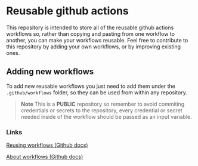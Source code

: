 # Reusable github actions

This repository is intended to store all of the reusable github actions workflows so, rather than copying and pasting from one workflow to another, you can make your workflows reusable. Feel free to contribute to this repository by adding your own workflows, or by improving existing ones.

## Adding new workflows

To add new reusable workflows you just need to add them under the `.github/workflows` folder, so they can be used from within any repository.

> **Note**
> This is a **PUBLIC** repository so remember to avoid commiting credentials or secrets to the repository,
> every credential or secret needed inside of the workflow should be passed as an input variable.

### Links

[Reusing workflows (Github docs)](https://docs.github.com/en/actions/using-workflows/reusing-workflows)

[About workflows (Github docs)](https://docs.github.com/en/actions/using-workflows/about-workflows)
